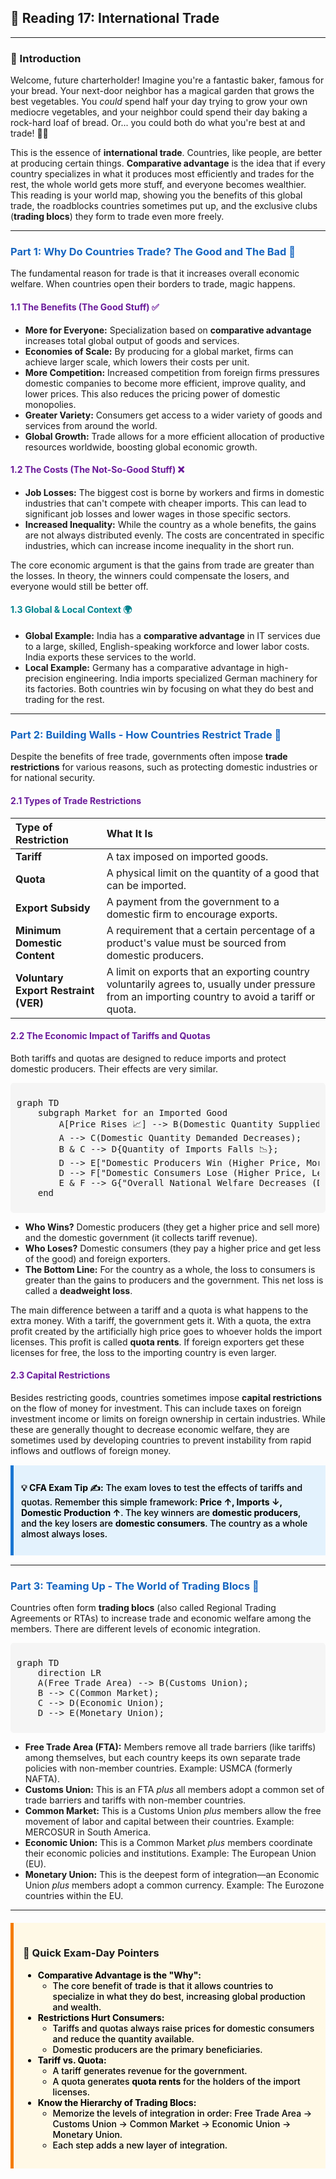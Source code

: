 ## 🚀 Reading 17: International Trade

-----

### 🎯 Introduction

Welcome, future charterholder! Imagine you're a fantastic baker, famous for your bread. Your next-door neighbor has a magical garden that grows the best vegetables. You *could* spend half your day trying to grow your own mediocre vegetables, and your neighbor could spend their day baking a rock-hard loaf of bread. Or... you could both do what you're best at and trade! 🥖🥕

This is the essence of **international trade**. Countries, like people, are better at producing certain things. **Comparative advantage** is the idea that if every country specializes in what it produces most efficiently and trades for the rest, the whole world gets more stuff, and everyone becomes wealthier. This reading is your world map, showing you the benefits of this global trade, the roadblocks countries sometimes put up, and the exclusive clubs (**trading blocs**) they form to trade even more freely.

-----

### <span style="color: #1565C0;">Part 1: Why Do Countries Trade? The Good and The Bad 🤔</span>

The fundamental reason for trade is that it increases overall economic welfare. When countries open their borders to trade, magic happens.

#### <span style="color: #6A1B9A;">1.1 The Benefits (The Good Stuff) ✅</span>

* **More for Everyone:** Specialization based on **comparative advantage** increases total global output of goods and services.
* **Economies of Scale:** By producing for a global market, firms can achieve larger scale, which lowers their costs per unit.
* **More Competition:** Increased competition from foreign firms pressures domestic companies to become more efficient, improve quality, and lower prices. This also reduces the pricing power of domestic monopolies.
* **Greater Variety:** Consumers get access to a wider variety of goods and services from around the world.
* **Global Growth:** Trade allows for a more efficient allocation of productive resources worldwide, boosting global economic growth.

#### <span style="color: #6A1B9A;">1.2 The Costs (The Not-So-Good Stuff) ❌</span>

* **Job Losses:** The biggest cost is borne by workers and firms in domestic industries that can't compete with cheaper imports. This can lead to significant job losses and lower wages in those specific sectors.
* **Increased Inequality:** While the country as a whole benefits, the gains are not always distributed evenly. The costs are concentrated in specific industries, which can increase income inequality in the short run.

The core economic argument is that the gains from trade are greater than the losses. In theory, the winners could compensate the losers, and everyone would still be better off.

#### <span style="color: #00838F;">1.3 Global & Local Context 🌍</span>

* **Global Example:** India has a **comparative advantage** in IT services due to a large, skilled, English-speaking workforce and lower labor costs. India exports these services to the world.
* **Local Example:** Germany has a comparative advantage in high-precision engineering. India imports specialized German machinery for its factories. Both countries win by focusing on what they do best and trading for the rest.

-----

### <span style="color: #1565C0;">Part 2: Building Walls - How Countries Restrict Trade 🧱</span>

Despite the benefits of free trade, governments often impose **trade restrictions** for various reasons, such as protecting domestic industries or for national security.

#### <span style="color: #6A1B9A;">2.1 Types of Trade Restrictions</span>

| Type of Restriction | What It Is |
| :--- | :--- |
| **Tariff** | A tax imposed on imported goods. |
| **Quota** | A physical limit on the quantity of a good that can be imported. |
| **Export Subsidy** | A payment from the government to a domestic firm to encourage exports. |
| **Minimum Domestic Content** | A requirement that a certain percentage of a product's value must be sourced from domestic producers. |
| **Voluntary Export Restraint (VER)** | A limit on exports that an exporting country voluntarily agrees to, usually under pressure from an importing country to avoid a tariff or quota. |

#### <span style="color: #6A1B9A;">2.2 The Economic Impact of Tariffs and Quotas</span>

Both tariffs and quotas are designed to reduce imports and protect domestic producers. Their effects are very similar.

<div style="background-color: #F5F5F5; padding: 10px; border-radius: 5px; margin: 10px 0;">
<pre>
graph TD
    subgraph Market for an Imported Good
        A[Price Rises 📈] --> B(Domestic Quantity Supplied Increases);
        A --> C(Domestic Quantity Demanded Decreases);
        B & C --> D{Quantity of Imports Falls 📉};
        D --> E["Domestic Producers Win (Higher Price, More Sales)"];
        D --> F["Domestic Consumers Lose (Higher Price, Less Choice)"];
        E & F --> G{"Overall National Welfare Decreases (Deadweight Loss)"};
    end
</pre>
</div>

* **Who Wins?** Domestic producers (they get a higher price and sell more) and the domestic government (it collects tariff revenue).
* **Who Loses?** Domestic consumers (they pay a higher price and get less of the good) and foreign exporters.
* **The Bottom Line:** For the country as a whole, the loss to consumers is greater than the gains to producers and the government. This net loss is called a **deadweight loss**.

The main difference between a tariff and a quota is what happens to the extra money. With a tariff, the government gets it. With a quota, the extra profit created by the artificially high price goes to whoever holds the import licenses. This profit is called **quota rents**. If foreign exporters get these licenses for free, the loss to the importing country is even larger.

#### <span style="color: #6A1B9A;">2.3 Capital Restrictions</span>

Besides restricting goods, countries sometimes impose **capital restrictions** on the flow of money for investment. This can include taxes on foreign investment income or limits on foreign ownership in certain industries. While these are generally thought to decrease economic welfare, they are sometimes used by developing countries to prevent instability from rapid inflows and outflows of foreign money.

<div style="background-color: #E3F2FD; border-left: 5px solid #1976D2; padding: 12px; margin: 15px 0;">
<div style="color: #000000; font-weight: 500;">

**💡 CFA Exam Tip ✍️:** The exam loves to test the effects of tariffs and quotas. Remember this simple framework: **Price ↑, Imports ↓, Domestic Production ↑**. The key winners are **domestic producers**, and the key losers are **domestic consumers**. The country as a whole almost always loses.

</div>
</div>

-----

### <span style="color: #1565C0;">Part 3: Teaming Up - The World of Trading Blocs 🤝</span>

Countries often form **trading blocs** (also called Regional Trading Agreements or RTAs) to increase trade and economic welfare among the members. There are different levels of economic integration.

<div style="background-color: #F5F5F5; padding: 10px; border-radius: 5px; margin: 10px 0;">
<pre>
graph TD
    direction LR
    A(Free Trade Area) --> B(Customs Union);
    B --> C(Common Market);
    C --> D(Economic Union);
    D --> E(Monetary Union);
</pre>
</div>

* **Free Trade Area (FTA):** Members remove all trade barriers (like tariffs) among themselves, but each country keeps its own separate trade policies with non-member countries. Example: USMCA (formerly NAFTA).
* **Customs Union:** This is an FTA *plus* all members adopt a common set of trade barriers and tariffs with non-member countries.
* **Common Market:** This is a Customs Union *plus* members allow the free movement of labor and capital between their countries. Example: MERCOSUR in South America.
* **Economic Union:** This is a Common Market *plus* members coordinate their economic policies and institutions. Example: The European Union (EU).
* **Monetary Union:** This is the deepest form of integration—an Economic Union *plus* members adopt a common currency. Example: The Eurozone countries within the EU.


-----

<div style="background-color: #FFF9E6; border-left: 5px solid #F57C00; padding: 15px; margin: 20px 0;">

### 🎯 Quick Exam-Day Pointers

<div style="color: #000000; font-weight: 500;">

* **Comparative Advantage is the "Why":**
  * The core benefit of trade is that it allows countries to specialize in what they do best, increasing global production and wealth.
* **Restrictions Hurt Consumers:**
  * Tariffs and quotas always raise prices for domestic consumers and reduce the quantity available.
  * Domestic producers are the primary beneficiaries.
* **Tariff vs. Quota:**
  * A tariff generates revenue for the government.
  * A quota generates **quota rents** for the holders of the import licenses.
* **Know the Hierarchy of Trading Blocs:**
  * Memorize the levels of integration in order: Free Trade Area → Customs Union → Common Market → Economic Union → Monetary Union.
  * Each step adds a new layer of integration.

</div>
</div>
